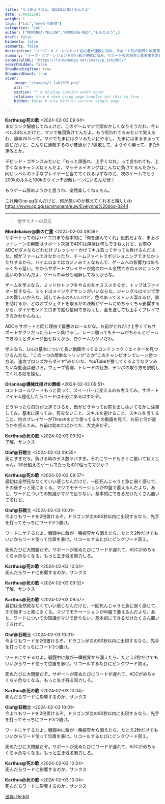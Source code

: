 ```yaml
---
title: "もう耐えられん、毎回毎回負けるんだよ"
date: 1706922683
weight: 1
tags: ["LoL","newから取得"]
categories: "LoL"
author: ["MOMONGA-YELLOW","MOMONGA-RED","ももたろう",]
draft: false
hidemeta: false 
comments: false
description: "リーグ・オブ・レジェンド初心者が連敗に悩み、サポート役の限界と改善策を求める投稿。"
summary: "リーグ・オブ・レジェンド初心者が連敗に悩み、サポート役の限界と改善策を求める投稿。"
canonicalURL: "https://lolmomonga.net/posts/p_1ahj995/"
searchHidden: false
ShowReadingTime: true
ShowWordCount: true
cover:
    image: "/images/i_1ahj995.png"
    alt: ""
    caption: "" # display caption under cover
    relative: true # when using page bundles set this to true
    hidden: false # only hide on current single page

---
```

**Karthus@死の歌** <2024-02-03 09:44>  
まだランク解放してねぇけど、このゲームマジで頭おかしくなりそうだわ、今レベル28なんだけど、マジで毎回負けてんだよ。もう呪われてるみたいで笑えるわ、勝率25%って。マジでたまにはクソみたいにやるし、たまにはまぁまぁって感じだけど、こんなに連敗するのが普通か？7連敗して、ようやく勝って、また5連敗とか。

デビッド・ゴギンスみたいに「もっと頑張れ、上手くなれ」って言われても、上手くなるチャンスねぇんだよ。マッチメイキングはこんなに負けてるんだから、同じレベルの下手なプレイヤーと当ててくれるはずなのに、次のゲームでもう200kのルルと100kのツイッチが敵レーンにいるんだぜ！

もうゲーム辞めようかと思うわ、全然楽しくねぇもん。

これ俺のop.ggなんだけど、何が悪いのか教えてくれると嬉しいわ
https://www.op.gg/summoners/euw/Evelynns%20dog-3244  

---

> 他サモナーの反応  

**Mordekaiser@鉄の亡霊** <2024-02-03 09:58>  
サポートってのはハイエロまで基本的に「俺を運んでくれ」役割だよな、まぁボットレーンの勝敗はサポート次第でADCは序盤は何もできねぇけど、お前のADCがダメならどれだけプレッシャーかけてキル取ってやっても負けるんだよな。奴がファームできなかったり、チームファイトでポジショニングできなかったりするから。ハイエロまではカジノみてぇなもんで、ゲームへの影響力はめちゃくちゃ低い。だからサポートプレイヤーが他のロール全然できねぇのにランク高いの多いんだよ、ゲームの半分も理解してねぇからな。

ゲームを学ぶなら、ミッドかトップをやるのをオススメするぜ、トップはファイター好きなら、ミッドはメイジやアサシンがいいならな。ジャングルはマジで学ぶの難しいからな、試してみるのもいいけど、色々あってストレス溜まるぜ。誰を助けるか、どのオブジェクトを取るかの決断がゲームにめちゃくちゃ影響するから、ダイヤモンドエロまで誰も信用できねぇし、金を渡しても上手くプレイできるかわかんねぇ。

ADCもサポートと同じ理由で最悪のロールだな。お前がどれだけ上手くてもサポートがクソだったらレーン負けるし、レーン勝ってもチームがちゃんとピールできねぇとダメージ出せねぇから、毎ゲームカジノだわ。

学ぶなら、LoLの基本について長い動画作ってるコンテンツクリエイターを見つけるんだな。"この一つの簡単なトリック"とか"このチャンピオンでレーン勝つ方法、速攻ブロンズからダイヤ"みたいな、YouTubeが推してくるようなクソみたいな動画は避けろ。ウェーブ管理、トレードの仕方、テンポの取り方を説明してくれる奴を探せ。

**Orianna@機械仕掛けの舞姫** <2024-02-03 09:51>  
コントロールワードもっと買って、スイーパーに変えるのも考えてみ。サポートアイテム強化したらワードは十分にあるはずだぞ。

どうやったら自分が上達できるか、敵がどうやってお前を出し抜いてるかに注目してみ。基本に戻ってみ、死なないこと、スキルを避けること、スキルを当てること、他のプレイヤーがThreshをどう使ってるかの動画を見て、お前と何が違うかを掴んでみ。お前は始めたばかりだ、大丈夫だぞ。

**Karthus@死の歌** <2024-02-03 09:52>  
了解、サンクス

**Olaf@狂戦士** <2024-02-03 09:55>  
死にすぎだろ。負ける時のデス数ヤバすぎ。それにワードもろくに置いてねぇじゃん。30分超えのゲームでたったの17個ってマジか？

**Karthus@死の歌** <2024-02-03 09:57>  
最初は全然死ななくていい感じなんだけど、一回死んじゃうと急に弱く感じて、その後ずっと死にまくる。マジでモチベーションが中盤で萎えるんだよな。あと、ワードについての知識がマジで足りない。基本的にできるだけたくさん置いてるけど。

**Olaf@狂戦士** <2024-02-03 10:01>  
今よりもワードを2倍置けるぞ。ドラゴンが次の90秒以内に出現するなら、先手を打ってそっちにワード3つ置け。

ワードにケチるなよ。戦闘中に敵が一瞬視界から消えたら、たとえ2秒だけでもいいからワード使って位置を暴け。リコールするたびにピンクワード買え。

死ぬたびに大問題だぞ。サポートが死ぬたびにワードが遅れて、ADCがめちゃくちゃ危なくなる。もっと生き残る努力しろ。

**Karthus@死の歌** <2024-02-03 10:04>  
死んだらワードに影響するのか、サンクス

**Karthus@死の歌** <2024-02-03 09:52>  
了解、サンクス

**Karthus@死の歌** <2024-02-03 09:57>  
最初は全然死ななくていい感じなんだけど、一回死んじゃうと急に弱く感じて、その後ずっと死にまくる。マジでモチベーションが中盤で萎えるんだよな。あと、ワードについての知識がマジで足りない。基本的にできるだけたくさん置いてるけど。

**Olaf@狂戦士** <2024-02-03 10:01>  
今よりもワードを2倍置けるぞ。ドラゴンが次の90秒以内に出現するなら、先手を打ってそっちにワード3つ置け。

ワードにケチるなよ。戦闘中に敵が一瞬視界から消えたら、たとえ2秒だけでもいいからワード使って位置を暴け。リコールするたびにピンクワード買え。

死ぬたびに大問題だぞ。サポートが死ぬたびにワードが遅れて、ADCがめちゃくちゃ危なくなる。もっと生き残る努力しろ。

**Karthus@死の歌** <2024-02-03 10:04>  
死んだらワードに影響するのか、サンクス

**Olaf@狂戦士** <2024-02-03 10:01>  
今よりもワードを2倍置けるぞ。ドラゴンが次の90秒以内に出現するなら、先手を打ってそっちにワード3つ置け。

ワードにケチるなよ。戦闘中に敵が一瞬視界から消えたら、たとえ2秒だけでもいいからワード使って位置を暴け。リコールするたびにピンクワード買え。

死ぬたびに大問題だぞ。サポートが死ぬたびにワードが遅れて、ADCがめちゃくちゃ危なくなる。もっと生き残る努力しろ。

**Karthus@死の歌** <2024-02-03 10:04>  
死んだらワードに影響するのか、サンクス

**Karthus@死の歌** <2024-02-03 10:04>  
死んだらワードに影響するのか、サンクス




[出典: Reddit](https://www.reddit.com//r/leagueoflegends/comments/1ahj995/i_cant_take_it_anymore_i_lose_every_game/)
